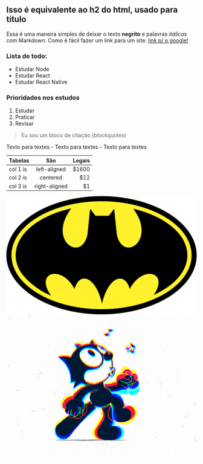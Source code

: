 ## Isso é equivalente ao h2 do html, usado para título
Essa é uma maneira simples de deixar o texto **negrito** e palavras *itálicas* com Markdown.
Como é fácil fazer um link para um site: [link p/ o google!](https://www.google.com/)

### Lista de todo:
- Estudar Node
- Estudar React
- Estudar React Native

### Prioridades nos estudos
1. Estudar
2. Praticar
3. Revisar

> Eu sou um bloco de citação (blockquotes)

Texto para textes - Texto para textes - Texto para textes

| Tabelas  |      São      |  Legais |
|----------|:-------------:|------:|
| col 1 is |  left-aligned | $1600 |
| col 2 is |    centered   |   $12 |
| col 3 is | right-aligned |    $1 |

![Details web](screenshots/Batman.png)
![Details web](screenshots/gatoFelix.gif)


